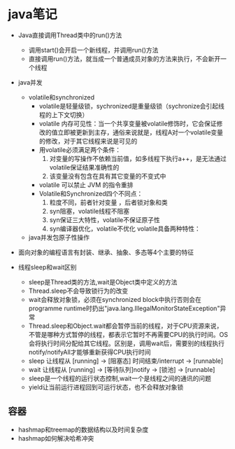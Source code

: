 # java笔记

* Java直接调用Thread类中的run()方法
  * 调用start()会开启一个新线程，并调用run()方法
  * 直接调用run()方法，就当成一个普通成员对象的方法来执行，不会新开一个线程

* java并发
  * volatile和synchronized
    * volatile是轻量级锁，sychronized是重量级锁（sychronize会引起线程的上下文切换）
    * volatile 内存可见性：当一个共享变量被volatile修饰时，它会保证修改的值立即被更新到主存，通俗来说就是，线程A对一个volatile变量的修改，对于其它线程来说是可见的
    * 用volatile必须满足两个条件：
      1. 对变量的写操作不依赖当前值，如多线程下执行a++，是无法通过volatile保证结果准确性的
      2. 该变量没有包含在具有其它变量的不变式中
    * volatile 可以禁止 JVM 的指令重排
    * Volatile和Synchronized四个不同点：
      1. 粒度不同，前者针对变量 ，后者锁对象和类
      2. syn阻塞，volatile线程不阻塞
      3. syn保证三大特性，volatile不保证原子性
      4. syn编译器优化，volatile不优化 volatile具备两种特性：
  * java并发包原子性操作

* 面向对象的编程语言有封装、继承、抽象、多态等4个主要的特征

* 线程sleep和wait区别
  * sleep是Thread类的方法,wait是Object类中定义的方法
  * Thread.sleep不会导致锁行为的改变
  * wait会释放对象锁，必须在synchronized block中执行否则会在programme runtime时扔出"java.lang.IllegalMonitorStateException"异常
  * Thread.sleep和Object.wait都会暂停当前的线程，对于CPU资源来说，不管是哪种方式暂停的线程，都表示它暂时不再需要CPU的执行时间。OS会将执行时间分配给其它线程。区别是，调用wait后，需要别的线程执行notify/notifyAll才能够重新获得CPU执行时间
  * sleep 让线程从 [running] -> [阻塞态] 时间结束/interrupt -> [runnable]
  * wait 让线程从 [running] -> [等待队列]notify  -> [锁池] -> [runnable]
  * sleep是一个线程的运行状态控制,wait一个是线程之间的通讯的问题
  * yield让当前运行进程回到可运行状态，也不会释放对象锁

## 容器

* hashmap和treemap的数据结构以及时间复杂度
* hashmap如何解决哈希冲突